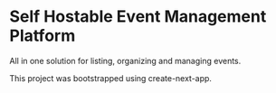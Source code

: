 # Self Hostable Event Management Platform

All in one solution for listing, organizing and managing events.

This project was bootstrapped using create-next-app.
